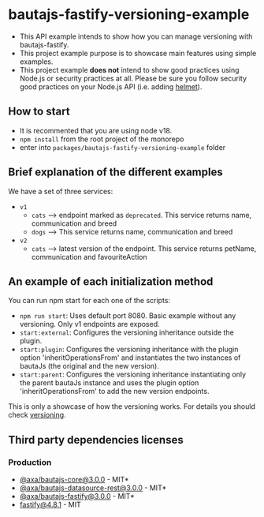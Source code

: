 # bautajs-fastify-versioning-example

- This API example intends to show how you can manage versioning with bautajs-fastify.
- This project example purpose is to showcase main features using simple examples. 
- This project example **does not** intend to show good practices using Node.js or security practices at all. Please be sure you follow security good practices on your Node.js API (i.e. adding [helmet](@fastify/helmet)).

## How to start

- It is recommented that you are using node v18.
- `npm install` from the root project of the monorepo
- enter into `packages/bautajs-fastify-versioning-example` folder 

## Brief explanation of the different examples

We have a set of three services:

- `v1`
  - `cats` --> endpoint marked as `deprecated`. This service returns name, communication and breed
  - `dogs` --> This service returns name, communication and breed
- `v2`
  - `cats` --> latest version of the endpoint. This service returns petName, communication and favouriteAction


## An example of each initialization method 

You can run npm start for each one of the scripts:

- ``npm run start``: Uses default port 8080. Basic example without any versioning. Only v1 endpoints are exposed.
- ``start:external``: Configures the versioning inheritance outside the plugin.
- ``start:plugin``: Configures the versioning inheritance with the plugin option 'inheritOperationsFrom' and instantiates the two instances of bautaJs (the original and the new version).
- ``start:parent``: Configures the versioning inheritance instantiating only the parent bautaJs instance and uses the plugin option 'inheritOperationsFrom' to add the new version endpoints.


This is only a showcase of how the versioning works. For details you should check [versioning](https://github.com/axa-group/bauta.js/blob/main/docs/api-versioning.md).


## Third party dependencies licenses

### Production
 - [@axa/bautajs-core@3.0.0](https://github.com/axa-group/bauta.js) - MIT*
 - [@axa/bautajs-datasource-rest@3.0.0](https://github.com/axa-group/bauta.js) - MIT* 
 - [@axa/bautajs-fastify@3.0.0](https://github.com/axa-group/bauta.js) - MIT*
 - [fastify@4.8.1](https://github.com/fastify/fastify) - MIT
